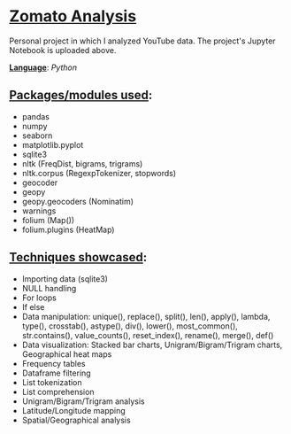 # <ins>Zomato Analysis</ins>
Personal project in which I analyzed YouTube data. The project's Jupyter Notebook is uploaded above.

**<ins>Language</ins>**: *Python*

## <ins>Packages/modules used</ins>:

- pandas
- numpy
- seaborn
- matplotlib.pyplot
- sqlite3
- nltk (FreqDist, bigrams, trigrams)
- nltk.corpus (RegexpTokenizer, stopwords)
- geocoder
- geopy
- geopy.geocoders (Nominatim)
- warnings
- folium (Map())
- folium.plugins (HeatMap)

## <ins>Techniques showcased</ins>:

- Importing data (sqlite3)
- NULL handling
- For loops
- If else
- Data manipulation: unique(), replace(), split(), len(), apply(), lambda, type(), crosstab(), astype(), div(), lower(), most_common(), str.contains(), value_counts(), reset_index(), rename(), merge(), def()
- Data visualization: Stacked bar charts, Unigram/Bigram/Trigram charts, Geographical heat maps
- Frequency tables
- Dataframe filtering
- List tokenization
- List comprehension
- Unigram/Bigram/Trigram analysis
- Latitude/Longitude mapping
- Spatial/Geographical analysis
